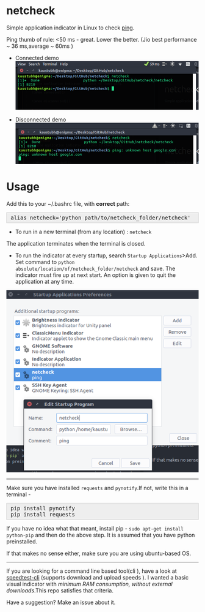 # netcheck
Simple application indicator in Linux to check [ping](http://www.computerhope.com/jargon/p/ping.htm).

Ping thumb of rule: <50 ms - great. Lower the better. (Jio best performance ~ 36 ms,average ~ 60ms )

* Connected demo
![When connected](images/connect_demo.png)

* Disconnected demo
![When disconnected](images/disconnect_demo.png)

# Usage

Add this to your ~/.bashrc file, with **correct** path:
<pre style="background: rgb(238, 238, 238); border: 1px solid rgb(204, 204, 204); padding: 5px 10px;">alias netcheck='python path/to/netcheck_folder/netcheck'</pre>

* To run in a new terminal (from any location) : `netcheck`

 The application terminates when the terminal is closed.

* To run the indicator at every startup, search `Startup Applications`>Add. Set command to `python absolute/location/of/netcheck_folder/netcheck` and save. The indicator must fire up at next start. An option is given to quit the application at any time.

![startup](images/startup.png)

----
Make sure you have installed `requests` and `pynotify`.If not,
write this in a terminal -

<pre style="background: rgb(238, 238, 238); border: 1px solid rgb(204, 204, 204); padding: 5px 10px;">pip install pynotify
pip install requests</pre>

If you have no idea what that meant, install pip - `sudo apt-get install python-pip` and then do the above step. It is assumed that you have python preinstalled.

If that makes no sense either, make sure you are using ubuntu-based OS.

----

If you are looking for a command line based tool(cli ), have a look at [speedtest-cli](http://ubuntuhandbook.org/index.php/2013/09/one-command-test-internet-bandwidth-ubuntu-terminal/) (supports download and upload speeds ). I wanted a basic visual indicator with *minimum RAM consumption, without external downloads*.This repo satisfies that criteria.

Have a suggestion? Make an issue about it.
